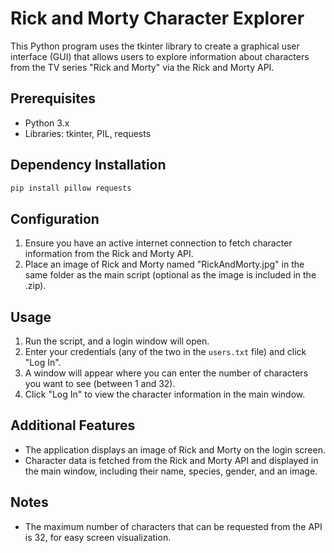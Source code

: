 # Rick and Morty Character Explorer

This Python program uses the tkinter library to create a graphical user interface (GUI) that allows users to explore information about characters from the TV series "Rick and Morty" via the Rick and Morty API.

## Prerequisites

- Python 3.x
- Libraries: tkinter, PIL, requests

## Dependency Installation

```bash
pip install pillow requests
```

## Configuration

1. Ensure you have an active internet connection to fetch character information from the Rick and Morty API.
2. Place an image of Rick and Morty named "RickAndMorty.jpg" in the same folder as the main script (optional as the image is included in the .zip).

## Usage

1. Run the script, and a login window will open.
2. Enter your credentials (any of the two in the `users.txt` file) and click "Log In".
3. A window will appear where you can enter the number of characters you want to see (between 1 and 32).
4. Click "Log In" to view the character information in the main window.

## Additional Features

- The application displays an image of Rick and Morty on the login screen.
- Character data is fetched from the Rick and Morty API and displayed in the main window, including their name, species, gender, and an image.

## Notes

- The maximum number of characters that can be requested from the API is 32, for easy screen visualization.
